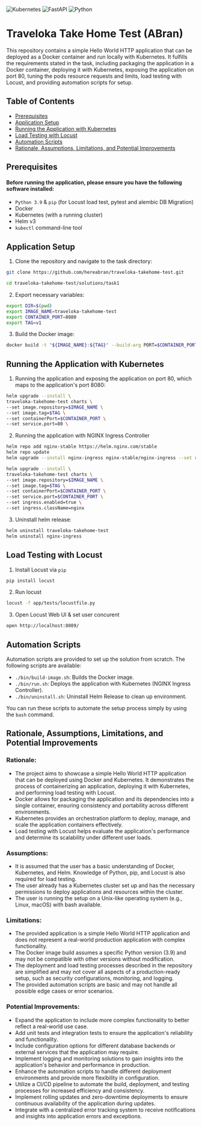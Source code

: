 ![Kubernetes](https://img.shields.io/badge/kubernetes-%23326ce5.svg?style=for-the-badge&logo=kubernetes&logoColor=white)
![FastAPI](https://img.shields.io/badge/FastAPI-005571?style=for-the-badge&logo=fastapi)
![Python](https://img.shields.io/badge/python-3670A0?style=for-the-badge&logo=python&logoColor=ffdd54)

# Traveloka Take Home Test (ABran)

This repository contains a simple Hello World HTTP application that can be deployed as a Docker container and run locally with Kubernetes. It fulfills the requirements stated in the task, including packaging the application in a Docker container, deploying it with Kubernetes, exposing the application on port 80, tuning the pods resource requests and limits, load testing with Locust, and providing automation scripts for setup.

## Table of Contents
- [Prerequisites](#prerequisites)
- [Application Setup](#application-setup)
- [Running the Application with Kubernetes](#running-the-application-with-kubernetes)
- [Load Testing with Locust](#load-testing-with-locust)
- [Automation Scripts](#automation-scripts)
- [Rationale, Assumptions, Limitations, and Potential Improvements](#rationale-assumptions-limitations-and-potential-improvements)

## Prerequisites

#### Before running the application, please ensure you have the following software installed:

- `Python 3.9` & `pip` (for Locust load test, pytest and alembic DB Migration)
- Docker
- Kubernetes (with a running cluster)
- Helm v3
- `kubectl` command-line tool

## Application Setup

1. Clone the repository and navigate to the task directory:
```bash
git clone https://github.com/hereabran/traveloka-takehome-test.git

cd traveloka-takehome-test/solutions/task1
```

2. Export necessary variables:
```bash
export DIR=$(pwd)
export IMAGE_NAME=traveloka-takehome-test
export CONTAINER_PORT=8080
export TAG=v1
```

3. Build the Docker image:
```bash
docker build -t "${IMAGE_NAME}:${TAG}" --build-arg PORT=$CONTAINER_PORT $DIR
```

## Running the Application with Kubernetes

1. Running the application and exposing the application on port 80, which maps to the application's port 8080:
```bash
helm upgrade --install \
traveloka-takehome-test charts \
--set image.repository=$IMAGE_NAME \
--set image.tag=$TAG \
--set containerPort=$CONTAINER_PORT \
--set service.port=80 \
```

2. Running the application with NGINX Ingress Controller
```bash
helm repo add nginx-stable https://helm.nginx.com/stable
helm repo update
helm upgrade --install nginx-ingress nginx-stable/nginx-ingress --set rbac.create=true
```
```bash
helm upgrade --install \
traveloka-takehome-test charts \
--set image.repository=$IMAGE_NAME \
--set image.tag=$TAG \
--set containerPort=$CONTAINER_PORT \
--set service.port=$CONTAINER_PORT \
--set ingress.enabled=true \
--set ingress.className=nginx
```

3. Uninstall helm release:
```bash
helm uninstall traveloka-takehome-test
helm uninstall nginx-ingress
```

## Load Testing with Locust

1. Install Locust via `pip`
```bash
pip install locust
```

2. Run locust
```bash
locust -f app/tests/locustfile.py
```

3. Open Locust Web UI & set user concurent
```bash
open http://localhost:8089/
```

## Automation Scripts

Automation scripts are provided to set up the solution from scratch. The following scripts are available:

- `./bin/build-image.sh`: Builds the Docker image.
- `./bin/run.sh`: Deploys the application with Kubernetes (NGINX Ingress Controller).
- `./bin/uninstall.sh`: Uninstall Helm Release to clean up environment.

You can run these scripts to automate the setup process simply by using the `bash` command.

## Rationale, Assumptions, Limitations, and Potential Improvements

### Rationale:

- The project aims to showcase a simple Hello World HTTP application that can be deployed using Docker and Kubernetes. It demonstrates the process of containerizing an application, deploying it with Kubernetes, and performing load testing with Locust.
- Docker allows for packaging the application and its dependencies into a single container, ensuring consistency and portability across different environments.
- Kubernetes provides an orchestration platform to deploy, manage, and scale the application containers effectively.
- Load testing with Locust helps evaluate the application's performance and determine its scalability under different user loads.

### Assumptions:

- It is assumed that the user has a basic understanding of Docker, Kubernetes, and Helm. Knowledge of Python, pip, and Locust is also required for load testing.
- The user already has a Kubernetes cluster set up and has the necessary permissions to deploy applications and resources within the cluster.
- The user is running the setup on a Unix-like operating system (e.g., Linux, macOS) with bash available.

### Limitations:

- The provided application is a simple Hello World HTTP application and does not represent a real-world production application with complex functionality.
- The Docker image build assumes a specific Python version (3.9) and may not be compatible with other versions without modification.
- The deployment and load testing processes described in the repository are simplified and may not cover all aspects of a production-ready setup, such as security configurations, monitoring, and logging.
- The provided automation scripts are basic and may not handle all possible edge cases or error scenarios.

### Potential Improvements:

- Expand the application to include more complex functionality to better reflect a real-world use case.
- Add unit tests and integration tests to ensure the application's reliability and functionality.
- Include configuration options for different database backends or external services that the application may require.
- Implement logging and monitoring solutions to gain insights into the application's behavior and performance in production.
- Enhance the automation scripts to handle different deployment environments and provide more flexibility in configuration.
- Utilize a CI/CD pipeline to automate the build, deployment, and testing processes for increased efficiency and consistency.
- Implement rolling updates and zero-downtime deployments to ensure continuous availability of the application during updates.
- Integrate with a centralized error tracking system to receive notifications and insights into application errors and exceptions.